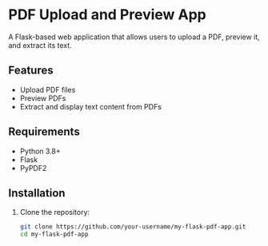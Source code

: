 # PDF Upload and Preview App

A Flask-based web application that allows users to upload a PDF, preview it, and extract its text.

## Features
- Upload PDF files
- Preview PDFs
- Extract and display text content from PDFs

## Requirements
- Python 3.8+
- Flask
- PyPDF2

## Installation
1. Clone the repository:
   ```bash
   git clone https://github.com/your-username/my-flask-pdf-app.git
   cd my-flask-pdf-app

